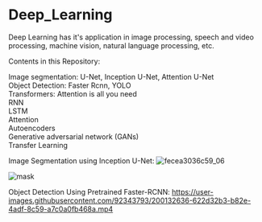 # Deep_Learning
Deep Learning has it's application in image processing, speech and video processing, machine vision, natural language processing, etc.

Contents in this Repository:

Image segmentation: U-Net, Inception U-Net, Attention U-Net  <br />
Object Detection: Faster Rcnn, YOLO  <br /> 
Transformers: Attention is all you need <br />
RNN  <br />
LSTM  <br />
Attention  <br />
Autoencoders  <br />
Generative adversarial network (GANs)  <br />
Transfer Learning  <br />

Image Segmentation using Inception U-Net:
![fecea3036c59_06](https://user-images.githubusercontent.com/92343793/200132983-dc27ba61-525d-4e19-aa4b-400604b32f9d.jpg)

![mask](https://user-images.githubusercontent.com/92343793/200133019-bc60f5cb-b016-4af0-b260-17b8e56bc20d.png)

Object Detection Using Pretrained Faster-RCNN:
https://user-images.githubusercontent.com/92343793/200132636-622d32b3-b82e-4adf-8c59-a7c0a0fb468a.mp4

